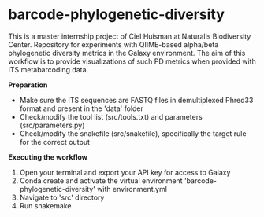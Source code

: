 # barcode-phylogenetic-diversity
This is a master internship project of Ciel Huisman at Naturalis Biodiversity Center. 
Repository for experiments with QIIME-based alpha/beta phylogenetic diversity metrics in the Galaxy environment.
The aim of this workflow is to provide visualizations of such PD metrics when provided with ITS metabarcoding data.

**Preparation**

- Make sure the ITS sequences are FASTQ files in demultiplexed Phred33 format and present in the 'data' folder
- Check/modify the tool list (src/tools.txt) and parameters (src/parameters.py)
- Check/modify the snakefile (src/snakefile), specifically the target rule for the correct output

**Executing the workflow**

1. Open your terminal and export your API key for access to Galaxy
2. Conda create and activate the virtual environment 'barcode-phylogenetic-diversity' with environment.yml
3. Navigate to 'src' directory
4. Run snakemake